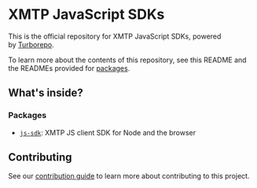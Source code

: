 # XMTP JavaScript SDKs

This is the official repository for XMTP JavaScript SDKs, powered by [Turborepo](https://turbo.build/repo).

To learn more about the contents of this repository, see this README and the READMEs provided for [packages](https://github.com/xmtp/xmtp-web/tree/main/packages).

## What's inside?

### Packages

- [`js-sdk`](https://github.com/xmtp/xmtp-js/blob/main/packages/js-sdk): XMTP JS client SDK for Node and the browser

## Contributing

See our [contribution guide](./CONTRIBUTING.md) to learn more about contributing to this project.
